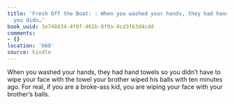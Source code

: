 ```yaml
---
title: 'Fresh Off the Boat: : When you washed your hands, they had hand towels so
  you didn…'
book_uuid: 3e748434-4f0f-461b-8f9a-0cd3f63d4cdd
comments:
- {}
location: '660'
source: kindle
---
```


When you washed your hands, they had hand towels so you didn’t have to wipe your face with the towel your brother wiped his balls with ten minutes ago. For real, if you are a broke-ass kid, you are wiping your face with your brother’s balls.